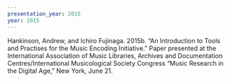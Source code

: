 ```yaml
---
presentation_year: 2015
year: 2015
---
```


Hankinson, Andrew, and Ichiro Fujinaga. 2015b. “An Introduction to Tools and Practises for the Music Encoding Initiative.” Paper presented at the International Association of Music Libraries, Archives and Documentation Centres/International Musicological Society Congress “Music Research in the Digital Age,” New York, June 21.